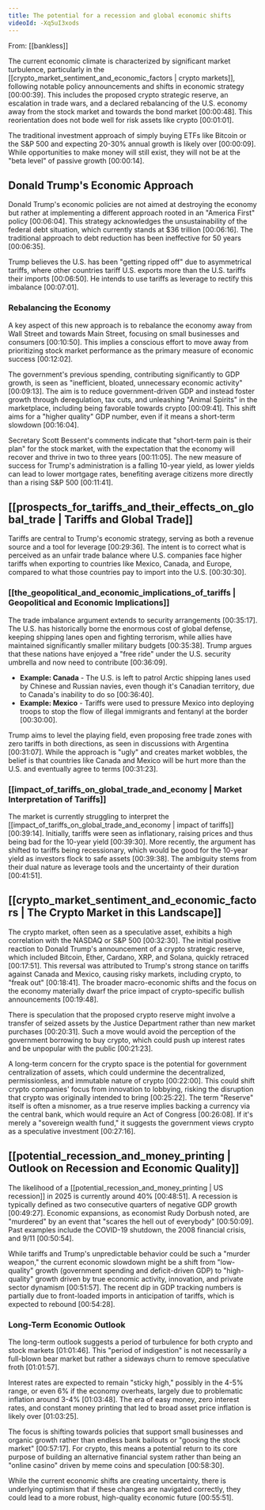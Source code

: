 ```yaml
---
title: The potential for a recession and global economic shifts
videoId: -Xq5uI3xods
---
```


From: [[bankless]] <br/> 

The current economic climate is characterized by significant market turbulence, particularly in the [[crypto_market_sentiment_and_economic_factors | crypto markets]], following notable policy announcements and shifts in economic strategy <a class="yt-timestamp" data-t="00:00:39">[00:00:39]</a>. This includes the proposed crypto strategic reserve, an escalation in trade wars, and a declared rebalancing of the U.S. economy away from the stock market and towards the bond market <a class="yt-timestamp" data-t="00:00:48">[00:00:48]</a>. This reorientation does not bode well for risk assets like crypto <a class="yt-timestamp" data-t="00:01:01">[00:01:01]</a>.

The traditional investment approach of simply buying ETFs like Bitcoin or the S&P 500 and expecting 20-30% annual growth is likely over <a class="yt-timestamp" data-t="00:00:09">[00:00:09]</a>. While opportunities to make money will still exist, they will not be at the "beta level" of passive growth <a class="yt-timestamp" data-t="00:00:14">[00:00:14]</a>.

## Donald Trump's Economic Approach

Donald Trump's economic policies are not aimed at destroying the economy but rather at implementing a different approach rooted in an "America First" policy <a class="yt-timestamp" data-t="00:06:04">[00:06:04]</a>. This strategy acknowledges the unsustainability of the federal debt situation, which currently stands at $36 trillion <a class="yt-timestamp" data-t="00:06:16">[00:06:16]</a>. The traditional approach to debt reduction has been ineffective for 50 years <a class="yt-timestamp" data-t="00:06:35">[00:06:35]</a>.

Trump believes the U.S. has been "getting ripped off" due to asymmetrical tariffs, where other countries tariff U.S. exports more than the U.S. tariffs their imports <a class="yt-timestamp" data-t="00:06:50">[00:06:50]</a>. He intends to use tariffs as leverage to rectify this imbalance <a class="yt-timestamp" data-t="00:07:01">[00:07:01]</a>.

### Rebalancing the Economy

A key aspect of this new approach is to rebalance the economy away from Wall Street and towards Main Street, focusing on small businesses and consumers <a class="yt-timestamp" data-t="00:10:50">[00:10:50]</a>. This implies a conscious effort to move away from prioritizing stock market performance as the primary measure of economic success <a class="yt-timestamp" data-t="00:12:02">[00:12:02]</a>.

The government's previous spending, contributing significantly to GDP growth, is seen as "inefficient, bloated, unnecessary economic activity" <a class="yt-timestamp" data-t="00:09:13">[00:09:13]</a>. The aim is to reduce government-driven GDP and instead foster growth through deregulation, tax cuts, and unleashing "Animal Spirits" in the marketplace, including being favorable towards crypto <a class="yt-timestamp" data-t="00:09:41">[00:09:41]</a>. This shift aims for a "higher quality" GDP number, even if it means a short-term slowdown <a class="yt-timestamp" data-t="00:16:04">[00:16:04]</a>.

Secretary Scott Bessent's comments indicate that "short-term pain is their plan" for the stock market, with the expectation that the economy will recover and thrive in two to three years <a class="yt-timestamp" data-t="00:11:05">[00:11:05]</a>. The new measure of success for Trump's administration is a falling 10-year yield, as lower yields can lead to lower mortgage rates, benefiting average citizens more directly than a rising S&P 500 <a class="yt-timestamp" data-t="00:11:41">[00:11:41]</a>.

## [[prospects_for_tariffs_and_their_effects_on_global_trade | Tariffs and Global Trade]]

Tariffs are central to Trump's economic strategy, serving as both a revenue source and a tool for leverage <a class="yt-timestamp" data-t="00:29:36">[00:29:36]</a>. The intent is to correct what is perceived as an unfair trade balance where U.S. companies face higher tariffs when exporting to countries like Mexico, Canada, and Europe, compared to what those countries pay to import into the U.S. <a class="yt-timestamp" data-t="00:30:30">[00:30:30]</a>.

### [[the_geopolitical_and_economic_implications_of_tariffs | Geopolitical and Economic Implications]]

The trade imbalance argument extends to security arrangements <a class="yt-timestamp" data-t="00:35:17">[00:35:17]</a>. The U.S. has historically borne the enormous cost of global defense, keeping shipping lanes open and fighting terrorism, while allies have maintained significantly smaller military budgets <a class="yt-timestamp" data-t="00:35:38">[00:35:38]</a>. Trump argues that these nations have enjoyed a "free ride" under the U.S. security umbrella and now need to contribute <a class="yt-timestamp" data-t="00:36:09">[00:36:09]</a>.

*   **Example: Canada** - The U.S. is left to patrol Arctic shipping lanes used by Chinese and Russian navies, even though it's Canadian territory, due to Canada's inability to do so <a class="yt-timestamp" data-t="00:36:40">[00:36:40]</a>.
*   **Example: Mexico** - Tariffs were used to pressure Mexico into deploying troops to stop the flow of illegal immigrants and fentanyl at the border <a class="yt-timestamp" data-t="00:30:00">[00:30:00]</a>.

Trump aims to level the playing field, even proposing free trade zones with zero tariffs in both directions, as seen in discussions with Argentina <a class="yt-timestamp" data-t="00:31:07">[00:31:07]</a>. While the approach is "ugly" and creates market wobbles, the belief is that countries like Canada and Mexico will be hurt more than the U.S. and eventually agree to terms <a class="yt-timestamp" data-t="00:31:23">[00:31:23]</a>.

### [[impact_of_tariffs_on_global_trade_and_economy | Market Interpretation of Tariffs]]

The market is currently struggling to interpret the [[impact_of_tariffs_on_global_trade_and_economy | impact of tariffs]] <a class="yt-timestamp" data-t="00:39:14">[00:39:14]</a>. Initially, tariffs were seen as inflationary, raising prices and thus being bad for the 10-year yield <a class="yt-timestamp" data-t="00:39:30">[00:39:30]</a>. More recently, the argument has shifted to tariffs being recessionary, which would be good for the 10-year yield as investors flock to safe assets <a class="yt-timestamp" data-t="00:39:38">[00:39:38]</a>. The ambiguity stems from their dual nature as leverage tools and the uncertainty of their duration <a class="yt-timestamp" data-t="00:41:51">[00:41:51]</a>.

## [[crypto_market_sentiment_and_economic_factors | The Crypto Market in this Landscape]]

The crypto market, often seen as a speculative asset, exhibits a high correlation with the NASDAQ or S&P 500 <a class="yt-timestamp" data-t="00:32:30">[00:32:30]</a>. The initial positive reaction to Donald Trump's announcement of a crypto strategic reserve, which included Bitcoin, Ether, Cardano, XRP, and Solana, quickly retraced <a class="yt-timestamp" data-t="00:17:51">[00:17:51]</a>. This reversal was attributed to Trump's strong stance on tariffs against Canada and Mexico, causing risky markets, including crypto, to "freak out" <a class="yt-timestamp" data-t="00:18:41">[00:18:41]</a>. The broader macro-economic shifts and the focus on the economy materially dwarf the price impact of crypto-specific bullish announcements <a class="yt-timestamp" data-t="00:19:48">[00:19:48]</a>.

There is speculation that the proposed crypto reserve might involve a transfer of seized assets by the Justice Department rather than new market purchases <a class="yt-timestamp" data-t="00:20:31">[00:20:31]</a>. Such a move would avoid the perception of the government borrowing to buy crypto, which could push up interest rates and be unpopular with the public <a class="yt-timestamp" data-t="00:21:23">[00:21:23]</a>.

A long-term concern for the crypto space is the potential for government centralization of assets, which could undermine the decentralized, permissionless, and immutable nature of crypto <a class="yt-timestamp" data-t="00:22:00">[00:22:00]</a>. This could shift crypto companies' focus from innovation to lobbying, risking the disruption that crypto was originally intended to bring <a class="yt-timestamp" data-t="00:25:22">[00:25:22]</a>. The term "Reserve" itself is often a misnomer, as a true reserve implies backing a currency via the central bank, which would require an Act of Congress <a class="yt-timestamp" data-t="00:26:08">[00:26:08]</a>. If it's merely a "sovereign wealth fund," it suggests the government views crypto as a speculative investment <a class="yt-timestamp" data-t="00:27:16">[00:27:16]</a>.

## [[potential_recession_and_money_printing | Outlook on Recession and Economic Quality]]

The likelihood of a [[potential_recession_and_money_printing | US recession]] in 2025 is currently around 40% <a class="yt-timestamp" data-t="00:48:51">[00:48:51]</a>. A recession is typically defined as two consecutive quarters of negative GDP growth <a class="yt-timestamp" data-t="00:49:27">[00:49:27]</a>. Economic expansions, as economist Rudy Dorbush noted, are "murdered" by an event that "scares the hell out of everybody" <a class="yt-timestamp" data-t="00:50:09">[00:50:09]</a>. Past examples include the COVID-19 shutdown, the 2008 financial crisis, and 9/11 <a class="yt-timestamp" data-t="00:50:54">[00:50:54]</a>.

While tariffs and Trump's unpredictable behavior could be such a "murder weapon," the current economic slowdown might be a shift from "low-quality" growth (government spending and deficit-driven GDP) to "high-quality" growth driven by true economic activity, innovation, and private sector dynamism <a class="yt-timestamp" data-t="00:51:57">[00:51:57]</a>. The recent dip in GDP tracking numbers is partially due to front-loaded imports in anticipation of tariffs, which is expected to rebound <a class="yt-timestamp" data-t="00:54:28">[00:54:28]</a>.

### Long-Term Economic Outlook

The long-term outlook suggests a period of turbulence for both crypto and stock markets <a class="yt-timestamp" data-t="01:01:46">[01:01:46]</a>. This "period of indigestion" is not necessarily a full-blown bear market but rather a sideways churn to remove speculative froth <a class="yt-timestamp" data-t="01:01:57">[01:01:57]</a>.

Interest rates are expected to remain "sticky high," possibly in the 4-5% range, or even 6% if the economy overheats, largely due to problematic inflation around 3-4% <a class="yt-timestamp" data-t="01:03:48">[01:03:48]</a>. The era of easy money, zero interest rates, and constant money printing that led to broad asset price inflation is likely over <a class="yt-timestamp" data-t="01:03:25">[01:03:25]</a>.

The focus is shifting towards policies that support small businesses and organic growth rather than endless bank bailouts or "goosing the stock market" <a class="yt-timestamp" data-t="00:57:17">[00:57:17]</a>. For crypto, this means a potential return to its core purpose of building an alternative financial system rather than being an "online casino" driven by meme coins and speculation <a class="yt-timestamp" data-t="00:58:30">[00:58:30]</a>.

While the current economic shifts are creating uncertainty, there is underlying optimism that if these changes are navigated correctly, they could lead to a more robust, high-quality economic future <a class="yt-timestamp" data-t="00:55:51">[00:55:51]</a>.